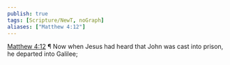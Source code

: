 ```yaml
---
publish: true
tags: [Scripture/NewT, noGraph]
aliases: ["Matthew 4:12"]
---
```

[Matthew 4:12](https://churchofjesuschrist.org/study/scriptures/nt/matt/4?lang=eng&id=p12#p12) ¶ Now when Jesus had heard that John was cast into prison, he departed into Galilee;
